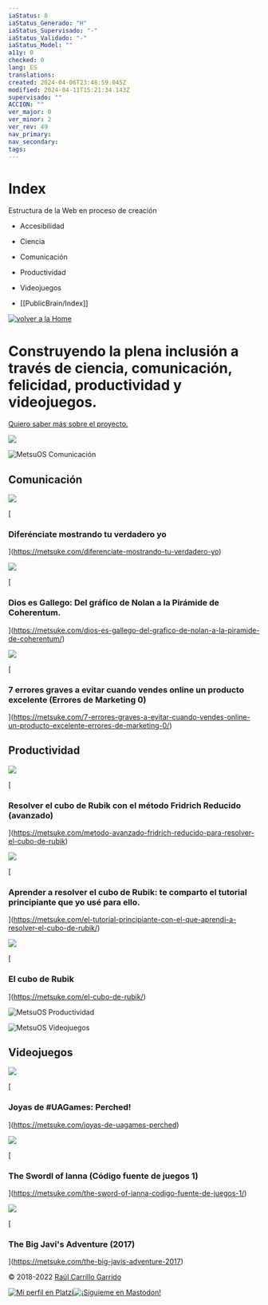 ```yaml
---
iaStatus: 8
iaStatus_Generado: "H"
iaStatus_Supervisado: "-"
iaStatus_Validado: "-"
iaStatus_Model: ""
a11y: 0
checked: 0
lang: ES
translations: 
created: 2024-04-06T23:48:59.045Z
modified: 2024-04-11T15:21:34.143Z
supervisado: ""
ACCION: ""
ver_major: 0
ver_minor: 2
ver_rev: 49
nav_primary: 
nav_secondary: 
tags:
---
```

# Index

Estructura de la Web en proceso de creación

* Accesibilidad
* Ciencia
* Comunicación
* Productividad
* Videojuegos

* [[PublicBrain/Index]]

[![volver a la Home](_resources/Home/d127e8f844e447284700247bb17d2e79_MD5.png)](https://metsuke.com/)

# Construyendo la plena inclusión a través de ciencia, comunicación, felicidad, productividad y videojuegos.

[Quiero saber más sobre el proyecto.](https://metsuke.com/el-proyecto/)

![](_resources/Home/7c9b3eae3cf7ac9cee99705bc4a9ca95_MD5.jpg)

![MetsuOS Comunicación](_resources/Home/7ca3d083137f8393ba2dee45a2381929_MD5.jpg)

## Comunicación

![](_resources/Home/92a7c46af952f314f852f24d54f40d70_MD5.jpg)

[

### Diferénciate mostrando tu verdadero yo

](https://metsuke.com/diferenciate-mostrando-tu-verdadero-yo)

![](_resources/Home/991f0d11b3763fa5c7c60506ae0a5205_MD5.jpg)

[

### Dios es Gallego: Del gráfico de Nolan a la Pirámide de Coherentum.

](https://metsuke.com/dios-es-gallego-del-grafico-de-nolan-a-la-piramide-de-coherentum/)

![](_resources/Home/cfbf4bdbac5f2f0977d62e90c47dfe08_MD5.jpg)

[

### 7 errores graves a evitar cuando vendes online un producto excelente (Errores de Marketing 0)

](https://metsuke.com/7-errores-graves-a-evitar-cuando-vendes-online-un-producto-excelente-errores-de-marketing-0/)

## Productividad

![](_resources/Home/947a7117bfc1d845985d5c5920108fd7_MD5.jpg)

[

### Resolver el cubo de Rubik con el método Fridrich Reducido (avanzado)

](https://metsuke.com/metodo-avanzado-fridrich-reducido-para-resolver-el-cubo-de-rubik)

![](_resources/Home/6f909554ab40ed1247bed5a68969c746_MD5.jpg)

[

### Aprender a resolver el cubo de Rubik: te comparto el tutorial principiante que yo usé para ello.

](https://metsuke.com/el-tutorial-principiante-con-el-que-aprendi-a-resolver-el-cubo-de-rubik/)

![](_resources/Home/e371a4e3aaad297ddef5f8bcb2057fed_MD5.jpg)

[

### El cubo de Rubik

](https://metsuke.com/el-cubo-de-rubik/)

![MetsuOS Productividad](_resources/Home/f08b8d651053957ddbf80fdd7953e713_MD5.jpg)

![MetsuOS Videojuegos](_resources/Home/5ef34074f1f0ee2b8db165f73f1c9aa5_MD5.jpg)

## Videojuegos

![](_resources/Home/50bf6e290a974b5ad8533fa91b57b127_MD5.jpg)

[

### Joyas de #UAGames: Perched!

](https://metsuke.com/joyas-de-uagames-perched)

![](_resources/Home/3518d8a7ed58a1b4784bf27e9b6e2ff2_MD5.jpg)

[

### The Swordl of Ianna (Código fuente de juegos 1)

](https://metsuke.com/the-sword-of-ianna-codigo-fuente-de-juegos-1/)

![](_resources/Home/70ea6cb9020d4c9365745d5021d958b0_MD5.jpg)

[

### The Big Javi's Adventure (2017)

](https://metsuke.com/the-big-javis-adventure-2017)

© 2018-2022 [Raúl Carrillo Garrido](https://www.linkedin.com/in/raulcarrillo/)

[](https://github.com/metsuke)[![Mi perfil en Platzi](_resources/Home/e0b7410aefeab09723cc159eacad6310_MD5.png)](https://platzi.com/p/metsuke)[![¡Síguieme en Mastodon!](_resources/Home/40f50a0bfc39636c1b15b0360b746e4a_MD5.png)](https://mastodon.metsuke.com/@metsuke)